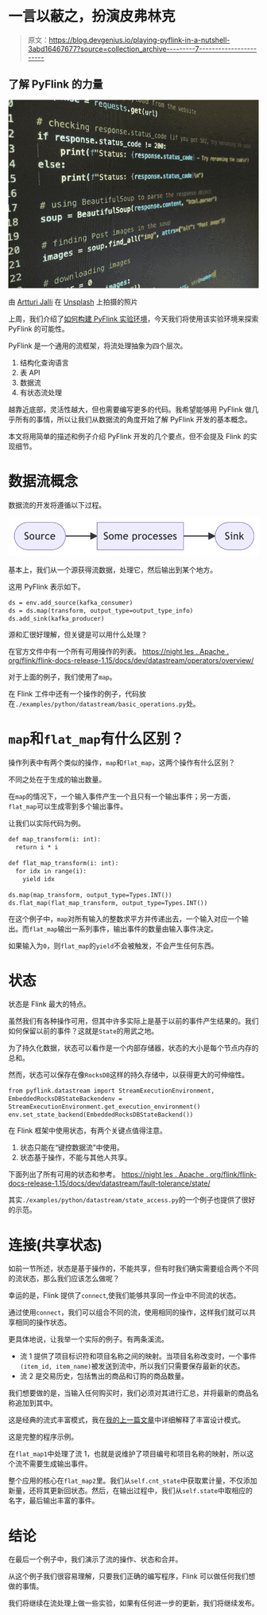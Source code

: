 # 一言以蔽之，扮演皮弗林克

> 原文：<https://blog.devgenius.io/playing-pyflink-in-a-nutshell-3abd16467677?source=collection_archive---------7----------------------->

## 了解 PyFlink 的力量

![](img/13c527a98d50c00eb550926ebbddb3c6.png)

由 [Artturi Jalli](https://unsplash.com/@artturijalli) 在 [Unsplash](https://unsplash.com/photos/g5_rxRjvKmg) 上拍摄的照片

上周，我们介绍了[如何构建 PyFlink 实验环境](/playing-pyflink-from-scratch-65c18908c366)，今天我们将使用该实验环境来探索 PyFlink 的可能性。

PyFlink 是一个通用的流框架，将流处理抽象为四个层次。

1.  结构化查询语言
2.  表 API
3.  数据流
4.  有状态流处理

越靠近底部，灵活性越大，但也需要编写更多的代码。我希望能够用 PyFlink 做几乎所有的事情，所以让我们从数据流的角度开始了解 PyFlink 开发的基本概念。

本文将用简单的描述和例子介绍 PyFlink 开发的几个要点，但不会提及 Flink 的实现细节。

# 数据流概念

数据流的开发将遵循以下过程。

![](img/e27de6bda651d48a9cb28dba941b39e5.png)

基本上，我们从一个源获得流数据，处理它，然后输出到某个地方。

这用 PyFlink 表示如下。

```
ds = env.add_source(kafka_consumer)
ds = ds.map(transform, output_type=output_type_info)
ds.add_sink(kafka_producer)
```

源和汇很好理解，但关键是可以用什么处理？

在官方文件中有一个所有可用操作的列表。
[https://night les . Apache . org/flink/flink-docs-release-1.15/docs/dev/datastream/operators/overview/](https://nightlies.apache.org/flink/flink-docs-release-1.15/docs/dev/datastream/operators/overview/)

对于上面的例子，我们使用了`map`。

在 Flink 工件中还有一个操作的例子，代码放在`./examples/python/datastream/basic_operations.py`处。

# `map`和`flat_map`有什么区别？

操作列表中有两个类似的操作，`map`和`flat_map`，这两个操作有什么区别？

不同之处在于生成的输出数量。

在`map`的情况下，一个输入事件产生一个且只有一个输出事件；另一方面，`flat_map`可以生成零到多个输出事件。

让我们以实际代码为例。

```
def map_transform(i: int):
  return i * i

def flat_map_transform(i: int):
  for idx in range(i):
    yield idx

ds.map(map_transform, output_type=Types.INT())
ds.flat_map(flat_map_transform, output_type=Types.INT())
```

在这个例子中，`map`对所有输入的整数求平方并传递出去，一个输入对应一个输出。而`flat_map`输出一系列事件，输出事件的数量由输入事件决定。

如果输入为`0`，则`flat_map`的`yield`不会被触发，不会产生任何东西。

# 状态

状态是 Flink 最大的特点。

虽然我们有各种操作可用，但其中许多实际上是基于以前的事件产生结果的。我们如何保留以前的事件？这就是`State`的用武之地。

为了持久化数据，状态可以看作是一个内部存储器，状态的大小是每个节点内存的总和。

然而，状态可以保存在像`RocksDB`这样的持久存储中，以获得更大的可伸缩性。

```
from pyflink.datastream import StreamExecutionEnvironment, EmbeddedRocksDBStateBackendenv = StreamExecutionEnvironment.get_execution_environment()
env.set_state_backend(EmbeddedRocksDBStateBackend())
```

在 Flink 框架中使用状态，有两个关键点值得注意。

1.  状态只能在“键控数据流”中使用。
2.  状态基于操作，不能与其他人共享。

下面列出了所有可用的状态和参考。
[https://night les . Apache . org/flink/flink-docs-release-1.15/docs/dev/datastream/fault-tolerance/state/](https://nightlies.apache.org/flink/flink-docs-release-1.15/docs/dev/datastream/fault-tolerance/state/)

其实`./examples/python/datastream/state_access.py`的一个例子也提供了很好的示范。

# 连接(共享状态)

如前一节所述，状态是基于操作的，不能共享，但有时我们确实需要组合两个不同的流状态，那么我们应该怎么做呢？

幸运的是，Flink 提供了`connect`,使我们能够共享同一作业中不同流的状态。

通过使用`connect`，我们可以组合不同的流，使用相同的操作，这样我们就可以共享相同的操作状态。

更具体地说，让我举一个实际的例子。有两条溪流。

*   流 1 提供了项目标识符和项目名称之间的映射。当项目名称改变时，一个事件`(item_id, item_name)`被发送到流中，所以我们只需要保存最新的状态。
*   流 2 是交易历史，包括售出的商品和订购的商品数量。

我们想要做的是，当输入任何购买时，我们必须对其进行汇总，并将最新的商品名称追加到其中。

这是经典的流式丰富模式，我在[我的上一篇文章](https://betterprogramming.pub/design-pattern-of-streaming-enrichment-17a9eb065eca)中详细解释了丰富设计模式。

这是完整的程序示例。

在`flat_map1`中处理了流 1，也就是说维护了项目编号和项目名称的映射，所以这个流不需要生成输出事件。

整个应用的核心在`flat_map2`里。我们从`self.cnt_state`中获取累计量，不仅添加新量，还将其更新回状态。然后，在输出过程中，我们从`self.state`中取相应的名字，最后输出丰富的事件。

# 结论

在最后一个例子中，我们演示了流的操作、状态和合并。

从这个例子我们很容易理解，只要我们正确的编写程序，Flink 可以做任何我们想做的事情。

我们将继续在流处理上做一些实验，如果有任何进一步的更新，我们将继续发布。